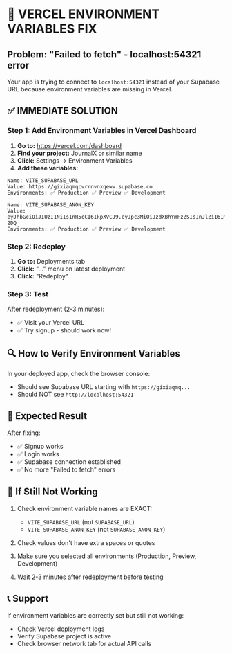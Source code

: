 # 🚨 VERCEL ENVIRONMENT VARIABLES FIX

## Problem: "Failed to fetch" - localhost:54321 error

Your app is trying to connect to `localhost:54321` instead of your Supabase URL because environment variables are missing in Vercel.

## ✅ IMMEDIATE SOLUTION

### Step 1: Add Environment Variables in Vercel Dashboard

1. **Go to:** https://vercel.com/dashboard
2. **Find your project:** JournalX or similar name
3. **Click:** Settings → Environment Variables
4. **Add these variables:**

```
Name: VITE_SUPABASE_URL
Value: https://gixiaqmqcvrrnvnxqewv.supabase.co
Environments: ✅ Production ✅ Preview ✅ Development
```

```
Name: VITE_SUPABASE_ANON_KEY
Value: eyJhbGciOiJIUzI1NiIsInR5cCI6IkpXVCJ9.eyJpc3MiOiJzdXBhYmFzZSIsInJlZiI6ImdpeGlhcW1xY3Zycm52bnhxZXd2Iiwicm9sZSI6ImFub24iLCJpYXQiOjE3NTI2MDY5NzcsImV4cCI6MjA2ODE4Mjk3N30.4ZiwSIywhewWCEYRkx6AMoi4IYr0iCI3uD38q_i-2DQ
Environments: ✅ Production ✅ Preview ✅ Development
```

### Step 2: Redeploy

1. **Go to:** Deployments tab
2. **Click:** "..." menu on latest deployment
3. **Click:** "Redeploy"

### Step 3: Test

After redeployment (2-3 minutes):
- ✅ Visit your Vercel URL
- ✅ Try signup - should work now!

## 🔍 How to Verify Environment Variables

In your deployed app, check the browser console:
- Should see Supabase URL starting with `https://gixiaqmq...`
- Should NOT see `http://localhost:54321`

## 🎯 Expected Result

After fixing:
- ✅ Signup works
- ✅ Login works
- ✅ Supabase connection established
- ✅ No more "Failed to fetch" errors

## 🚨 If Still Not Working

1. Check environment variable names are EXACT:
   - `VITE_SUPABASE_URL` (not `SUPABASE_URL`)
   - `VITE_SUPABASE_ANON_KEY` (not `SUPABASE_ANON_KEY`)

2. Check values don't have extra spaces or quotes

3. Make sure you selected all environments (Production, Preview, Development)

4. Wait 2-3 minutes after redeployment before testing

## 📞 Support

If environment variables are correctly set but still not working:
- Check Vercel deployment logs
- Verify Supabase project is active
- Check browser network tab for actual API calls
